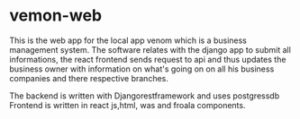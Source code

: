 # vemon-web
This is the web app for the local app venom which is a business management system. 
The software relates with the django app to submit all informations, the react frontend
  sends request to api and thus updates the business owner with information on 
what's going on on all his business companies and there respective branches.

The backend is written with Djangorestframework and uses postgressdb
Frontend is written in react js,html, was and froala components. 
